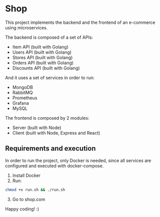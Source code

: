 # Shop

This project implements the backend and the frontend of an e-commerce using microservices.

The backend is composed of a set of APIs:
- Item API (built with Golang)
- Users API (built with Golang)
- Stores API (built with Golang)
- Orders API (built with Golang)
- Discounts API (built with Golang)

And it uses a set of services in order to run:
- MongoDB
- RabbitMQ
- Prometheus
- Grafana
- MySQL

The frontend is composed by 2 modules:
- Server (built with Node)
- Client (built with Node, Express and React)

## Requirements and execution

In order to run the project, only Docker is needed, since all services are configured and executed with docker-compose.

1. Install Docker
2. Run:

```sh
chmod +x run.sh && ./run.sh
```

3. Go to shop.com

Happy coding! :)